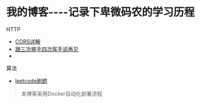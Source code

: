 # 我的博客----记录下卑微码农的学习历程


HTTP
- [CORS详解](http://www.strk2.cn/views/net/CORS.html)
- [跟三次握手四次挥手说再见](http://www.strk2.cn/views/net/Shakehands-wave.html)
- 
算法
- [leetcode刷题](http://www.strk2.cn/views/datastructure&algorithm/algorithm.html)

> 本博客采用Docker自动化部署流程
 
